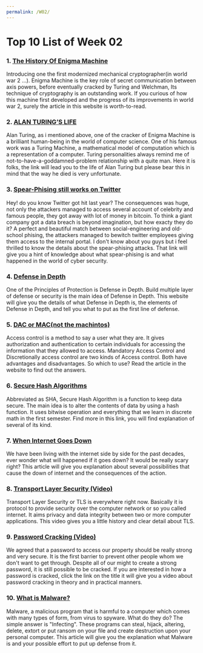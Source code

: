 ```yaml
---
permalink: /W02/
---
```


# Top 10 List of Week 02

### **1. [The History Of Enigma Machine](https://www.cryptomuseum.com/crypto/enigma/hist.htm)**<br>
Introducing one the first modernized mechanical cryptographer(in world war 2 ...). Enigma Machine is the key role of secret communication between axis powers, before eventually cracked by Turing and Welchman, Its technique of cryptography is an outstanding work. If you curious of how this machine first developed and the progress of its improvements in world war 2, surely the article in this website is worth-to-read. 
<br>

### **2. [ALAN TURING’S LIFE](https://sitn.hms.harvard.edu/flash/2012/turing-biography/)**<br>
Alan Turing, as i mentioned above, one of the cracker of Enigma Machine is a brilliant human-being in the world of computer science. One of his famous work was a Turing Machine, a mathematical model of computation which is a representation of a computer. Turing personalities always remind me of not-to-have-a-goddamned-problem relationship with a quite man. Here it is folks, the link will lead you to the life of Alan Turing but please bear this in mind that the way he died is very unfortunate.
<br>

### **3. [Spear-Phising still works on Twitter](https://www.darktrace.com/en/blog/what-the-twitter-hack-reveals-about-spear-phishing-and-how-to-prevent-it/)**<br>
Hey! do you know Twitter got hit last year? The consequences was huge, not only the attackers managed to access several account of celebrity and famous people, they got away with lot of money in bitcoin. To think a giant company got a data breach is beyond imagination, but how exacty they do it? A perfect and beautiful match between social-engineering and old-school phising, the attackers managed to bewitch twitter employees giving them access to the internal portal. I don't know about you guys but i feel thrilled to know the details about the spear-phising attacks. That link will give you a hint of knowledge about what spear-phising is and what happened in the world of cyber security.
<br>

### **4. [Defense in Depth](https://www.forcepoint.com/cyber-edu/defense-depth)**<br>
One of the Principles of Protection is Defense in Depth. Build multiple layer of defense or security is the main idea of Defense in Depth. This website will give you the details of what Defense in Depth is, the elements of Defense in Depth, and tell you what to put as the first line of defense.
<br>

### **5. [DAC or MAC(not the machintos)](https://www.ekransystem.com/en/blog/mac-vs-dac)**<br>
Access control is a method to say a user what they are. It gives authorization and authentication to certain individuals for accessing the information that they allowed to access. Mandatory Access Control and Discretionally access control are two kinds of Access control. Both have advantages and disadvantages. So which to use? Read the article in the website to find out the answers.
<br>

### **6. [Secure Hash Algorithms](https://brilliant.org/wiki/secure-hashing-algorithms/)**<br>
Abbreviated as SHA, Secure Hash Algorithm is a function to keep data secure. The main idea is to alter the contents of data by using a hash function. It uses bitwise operation and everything that we learn in discrete math in the first semester. Find more in this link, you will find explanation of several of its kind.
<br>

### **7. [When Internet Goes Down](https://theconversation.com/when-the-internet-goes-down-92481)**<br>
We have been living with the internet side by side for the past decades, ever wonder what will happened if it goes down? It would be really scary right? This article will give you explanation about several possibilities that cause the down of internet and the consequences of the action.
<br>

### **8. [Transport Layer Security (Video)](https://youtu.be/0TLDTodL7Lc)**<br>
Transport Layer Security or TLS is everywhere right now. Basically it is protocol to provide security over the computer network or so you called internet. It aims privacy and data integrity between two or more computer applications. This video gives you a little history and clear detail about TLS.
<br>

### **9. [Password Cracking (Video)](https://youtu.be/7U-RbOKanYs)**<br>
We agreed that a password to access our property should be really strong and very secure. It is the first barrier to prevent other people whom we don't want to get through. Despite all of our might to create a strong password, it is still possible to be cracked. If you are interested in how a password is cracked, click the link on the title it will give you a video about password cracking in theory and in practical manners.
<br>

### **10. [What is Malware?](https://www.forcepoint.com/cyber-edu/malware)**<br>
Malware, a malicious program that is harmful to a computer which comes with many types of form, from virus to spyware. What do they do? The simple answer is "Infecting". These programs can steal, hijack, altering, delete, extort or put ransom on your file and create destruction upon your personal computer. This article will give you the explanation what Malware is and your possible effort to put up defense from it.
<br>
